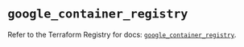 # `google_container_registry`

Refer to the Terraform Registry for docs: [`google_container_registry`](https://registry.terraform.io/providers/hashicorp/google/5.12.0/docs/resources/container_registry).
